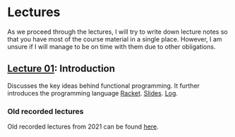 # Lectures

As we proceed through the lectures, I will try to write down lecture notes so that you have most of
the course material in a single place. However, I am unsure if I will manage to be on time with them
due to other obligations.

## [Lecture 01](lecture01): Introduction
Discusses the key ideas behind functional programming. It further
introduces the programming language [Racket](https://racket-lang.org/).
[Slides](https://drive.google.com/file/d/1e1aw5Mf5qts0DxLJFDZUWDbGlwI0hdeM/view?usp=drive_link).
[Log](https://drive.google.com/file/d/1I3uoTART5UmWsWLRR_bYuNrzolTl2cO5/view?usp=share_link).


<!--
2. [Lecture 2](lecture02) focuses on Racket lists and trees. Further, it introduces the unit testing
   library [Rackunit](https://docs.racket-lang.org/rackunit/index.html).

3. [Lecture 3](lecture03) deals with higher-order functions, function closures and Racket structures.

4. [Lecture 4](lecture04) introduces pattern matching, and explains how to implement lazy
   evaluation and streams in Racket.

5. [Lecture 5](lecture05) briefly introduces syntactic macros, and shows how to implement
   interpreters (the latter is remains to be written).

6. [Lecture 6](lecture06) introduces lambda calculus.

For the interested read there is a [bonus lecture](lecture-bonus) on immutable datastructures.
-->

### Old recorded lectures

Old recorded lectures from 2021 can be found [here](https://cw.fel.cvut.cz/b202/courses/fup/lectures/start).


